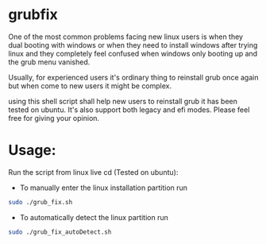 # grubfix
One of the most common problems facing new linux users is when they dual booting with windows or when they need to install windows after trying linux and they completely feel confused when windows only booting up and the grub menu vanished.

Usually, for experienced users it's ordinary thing to reinstall grub once again but when come to new users it might be complex.

using this shell script shall help new users to reinstall grub
it has been tested on ubuntu. It's also support both legacy and efi modes.
Please feel free for giving your opinion.

# Usage:

Run the script from linux live cd (Tested on ubuntu):

* To manually enter the linux installation partition run

```bash
sudo ./grub_fix.sh
```

* To automatically detect the linux partition run

```bash
sudo ./grub_fix_autoDetect.sh
```
